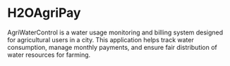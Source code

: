 # H2OAgriPay
AgriWaterControl is a water usage monitoring and billing system designed for agricultural users in a city. This application helps track water consumption, manage monthly payments, and ensure fair distribution of water resources for farming.

